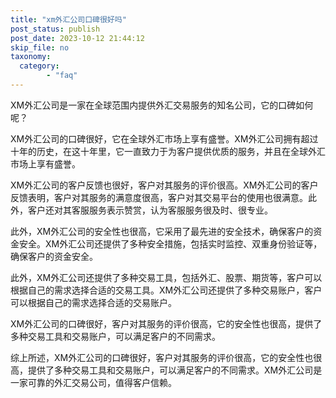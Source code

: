 ```yaml
---
title: "xm外汇公司口碑很好吗"
post_status: publish
post_date: 2023-10-12 21:44:12
skip_file: no
taxonomy:
  category:
        - "faq"
---
```


XM外汇公司是一家在全球范围内提供外汇交易服务的知名公司，它的口碑如何呢？

XM外汇公司的口碑很好，它在全球外汇市场上享有盛誉。XM外汇公司拥有超过十年的历史，在这十年里，它一直致力于为客户提供优质的服务，并且在全球外汇市场上享有盛誉。

XM外汇公司的客户反馈也很好，客户对其服务的评价很高。XM外汇公司的客户反馈表明，客户对其服务的满意度很高，客户对其交易平台的使用也很满意。此外，客户还对其客服服务表示赞赏，认为客服服务很及时、很专业。

此外，XM外汇公司的安全性也很高，它采用了最先进的安全技术，确保客户的资金安全。XM外汇公司还提供了多种安全措施，包括实时监控、双重身份验证等，确保客户的资金安全。

此外，XM外汇公司还提供了多种交易工具，包括外汇、股票、期货等，客户可以根据自己的需求选择合适的交易工具。XM外汇公司还提供了多种交易账户，客户可以根据自己的需求选择合适的交易账户。

XM外汇公司的口碑很好，客户对其服务的评价很高，它的安全性也很高，提供了多种交易工具和交易账户，可以满足客户的不同需求。

综上所述，XM外汇公司的口碑很好，客户对其服务的评价很高，它的安全性也很高，提供了多种交易工具和交易账户，可以满足客户的不同需求。XM外汇公司是一家可靠的外汇交易公司，值得客户信赖。
